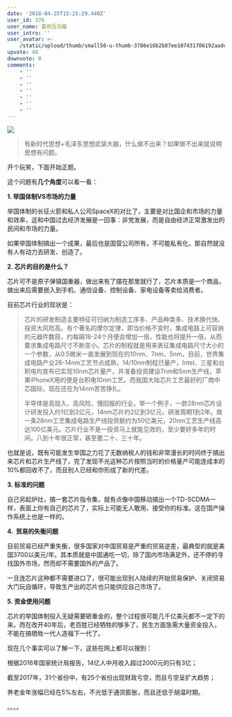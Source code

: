 ```yaml
---
date: '2018-04-25T15:25:29.440Z'
user_id: 378
user_name: 喜欢压马路
user_intro: ''
user_avatar: >-
    /static/upload/thumb/small50-u-thumb-3786e16b2b87ee107431706192aadca6207312f8277.png
upvote: 48
downvote: 0
comments:
    - ''
    - ''
    - ''
    - ''
    - ''
    - ''
    - ''
---
```


![](https://pincimg.com/posts/73774/52891d42df1384d062e1717fab8e4443.jpg)  

  

> 有新时代思想+毛泽东思想武装大脑，什么做不出来？如果做不出来就说明思想有问题。

开个玩笑，下面开始正题。  

  

这个问题有**几个角度**可以看一看：

  

**1\. 举国体制VS市场的力量**

举国体制的长征火箭和私人公司SpaceX的对比了，主要是对比国企和市场的力量和效率，这和中国过去经济发展是一回事：非党发展，而是自由经济正常激发出的民间和市场的力量。

如果举国体制搞出一个成果，最后也是国营公司所有，不可能私有化，那自然就没有人有动力去研发、创造了。

  

**2\. 芯片的目的是什么？**

芯片可不是原子弹镇国重器，做出来有了摆在那里就行了，芯片本质是一个商品，做出来后需要嵌入到手机、通信设备、控制设备、家电设备等卖给消费者。

目前芯片行业的现状是：

> 芯片的研发制造主要特征可归纳为制造工序多、产品种类多、技术换代快、投资大风险高。有个著名的摩尔定律，即当价格不变时，集成电路上可容纳的元器件数目，约每隔18-24个月便会增加一倍，性能也将提升一倍，从而要求集成电路尺寸不断变小。芯片的制程就是用来表征集成电路尺寸大小的一个参数，从0.5微米一直发展到现在的10nm、7nm、5nm，目前，世界集成电路产业28-14nm工艺节点成熟，14/10nm制程已量产，Intel、三星和台积电均宣布已实现10nm芯片量产，并准备投资建设7nm和5nm生产线，苹果iPhoneX用的便是台积电10nm工艺。而我国大陆芯片工艺最好的厂商中芯国际，现在还在为14nm苦苦挣扎。
> 
> 半导体是高投入、高风险、慢回报的行业，举一个例子，一款28nm芯片设计研发投入约1亿到2亿元，14nm芯片约2亿到3亿元，研发周期1到2年。故一条28nm工艺集成电路生产线投资额约为50亿美元，20nm工艺生产线高达100亿美元。芯片行业不是一投资马上就能见效的，至少要好多年的时间，八到十年很正常，甚至要二十、三十年。

也就是说，既有可能发生举国之力花了无数纳税人的钱和非常漫长的时间终于搞出来芯片和芯片生产线了，完了发现不光这种芯片按照当时的价格量产可能连成本的10%都回收不了，而且别人已经和你形成了新的代差。

  

**3\. 标准的问题**

自己另起炉灶，搞一套芯片指令集，就有点像中国移动搞出一个TD-SCDMA一样，表面上你有自己的芯片了，实际上可能无人敢用、接受你的标准。这在国产操作系统上也是一样的。

  

**4.  贸易的失衡问题**

目前贸易已经严重失衡，很多国家对中国贸易是严重的贸易逆差，最典型的就是美国3700以美元/年。其本质就是中国通吃一切，除了国内市场满足外，还不停的寻找国外市场，然而却不需要国外的产品了。

一旦连芯片这种都不需要进口了，很可能出现别人陆续的开始贸易保护、关闭贸易大门玩自循环，导致生产出的芯片也只能供应自己市场了。

  

**5\. 资金使用问题**

芯片的举国体制投入无疑需要砸重金的，整个过程很可能几千亿美元都不一定下的来。而在改开40年后，老百姓已经牺牲的够多了，民生方面急需大量资金投入，不能在搞牺牲一代人造福下一代了。

现在几个事实可以了解一下，这些在网上都可以搜到：

根据2016年国家统计局报告，14亿人中月收入超过2000元的只有3亿；

截至2017年，31个省份中，有25个省份出现财政亏空，而且亏空呈扩大趋势；

养老金年涨幅已经在5%左右，不光低于通货膨胀，而且还低于胡温时期。

。。。。
